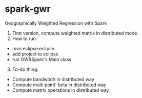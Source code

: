 # spark-gwr
Geographically Weighted Regression with Spark

1. First version, compute weighted matrix in distributed mode
2. How to run:
  - mvn eclipse:eclipse
  - add project to eclipse 
  - run GWRSpark's Main class
3. To-do thing:
 - Compute bandwitdh in distributed way
 - Compute multi point' beta in distributed way
 - Compute matrix operations in distributed way

